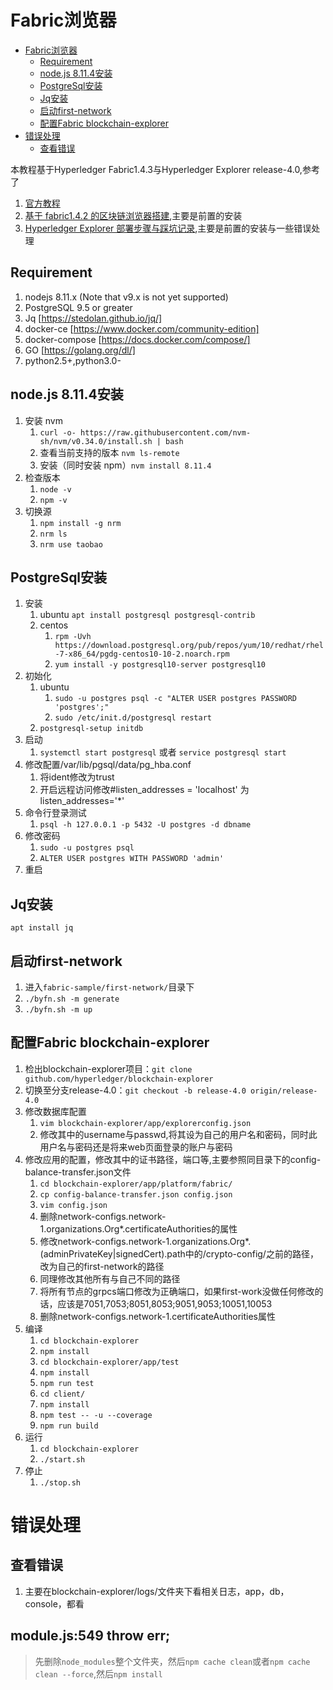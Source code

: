 # Fabric浏览器


- [Fabric浏览器](#fabric%e6%b5%8f%e8%a7%88%e5%99%a8)
  - [Requirement](#requirement)
  - [node.js 8.11.4安装](#nodejs-8114%e5%ae%89%e8%a3%85)
  - [PostgreSql安装](#postgresql%e5%ae%89%e8%a3%85)
  - [Jq安装](#jq%e5%ae%89%e8%a3%85)
  - [启动first-network](#%e5%90%af%e5%8a%a8first-network)
  - [配置Fabric blockchain-explorer](#%e9%85%8d%e7%bd%aefabric-blockchain-explorer)
- [错误处理](#%e9%94%99%e8%af%af%e5%a4%84%e7%90%86)
  - [查看错误](#%e6%9f%a5%e7%9c%8b%e9%94%99%e8%af%af)



本教程基于Hyperledger Fabric1.4.3与Hyperledger Explorer release-4.0,参考了
1. [官方教程](https://github.com/hyperledger/blockchain-explorer/tree/release-4.0)
2. [基于 fabric1.4.2 的区块链浏览器搭建](https://learnblockchain.cn/2019/09/29/fabric-explorer/),主要是前置的安装
3. [Hyperledger Explorer 部署步骤与踩坑记录](https://www.jianshu.com/p/5725ab2ded89),主要是前置的安装与一些错误处理

## Requirement

1. nodejs 8.11.x (Note that v9.x is not yet supported)
2. PostgreSQL 9.5 or greater
3. Jq [https://stedolan.github.io/jq/]
4. docker-ce [https://www.docker.com/community-edition]
5. docker-compose [https://docs.docker.com/compose/]
6. GO [https://golang.org/dl/]
7. python2.5+,python3.0-

## node.js 8.11.4安装

1. 安装 nvm
   1. ``curl -o- https://raw.githubusercontent.com/nvm-sh/nvm/v0.34.0/install.sh | bash``
   2. 查看当前支持的版本 ``nvm ls-remote``
   3. 安装（同时安装 npm）``nvm install 8.11.4``
2. 检查版本
   1. ``node -v``
   2. ``npm -v``
3. 切换源
   1. ``npm install -g nrm``
   2. ``nrm ls``
   3. ``nrm use taobao``

## PostgreSql安装

1. 安装
   1. ubuntu ``apt install postgresql postgresql-contrib``
   2. centos
      1.  ``rpm -Uvh https://download.postgresql.org/pub/repos/yum/10/redhat/rhel-7-x86_64/pgdg-centos10-10-2.noarch.rpm``
      2.  ``yum install -y postgresql10-server postgresql10``
2. 初始化
   1. ubuntu 
      1. ``sudo -u postgres psql -c "ALTER USER postgres PASSWORD 'postgres';"``
      2. ``sudo /etc/init.d/postgresql restart``
   2. ``postgresql-setup initdb``
3. 启动
   1. ``systemctl start postgresql`` 或者 ``service postgresql start``
4. 修改配置/var/lib/pgsql/data/pg_hba.conf
   1. 将ident修改为trust
   2. 开启远程访问修改#listen_addresses = 'localhost'  为  listen_addresses='*'
5. 命令行登录测试
   1. ``psql -h 127.0.0.1 -p 5432 -U postgres -d dbname``
6. 修改密码
   1. ``sudo -u postgres psql``
   2. ``ALTER USER postgres WITH PASSWORD 'admin'``
7. 重启
   
## Jq安装 
``apt install jq``

## 启动first-network
1. 进入``fabric-sample/first-network/``目录下
2. ``./byfn.sh -m generate``
3. ``./byfn.sh -m up``

## 配置Fabric blockchain-explorer
1. 检出blockchain-explorer项目：``git clone github.com/hyperledger/blockchain-explorer``
2. 切换至分支release-4.0：``git checkout -b release-4.0 origin/release-4.0``
3. 修改数据库配置
   1. ``vim blockchain-explorer/app/explorerconfig.json``
   2. 修改其中的username与passwd,将其设为自己的用户名和密码，同时此用户名与密码还是将来web页面登录的账户与密码
4. 修改应用的配置，修改其中的证书路径，端口等,主要参照同目录下的config-balance-transfer.json文件 
   1. ``cd blockchain-explorer/app/platform/fabric/``
   2. ``cp config-balance-transfer.json config.json``
   3. ``vim config.json``
   4. 删除network-configs.network-1.organizations.Org*.certificateAuthorities的属性
   5. 修改network-configs.network-1.organizations.Org*.(adminPrivateKey|signedCert).path中的/crypto-config/之前的路径，改为自己的first-network的路径
   6. 同理修改其他所有与自己不同的路径
   7. 将所有节点的grpcs端口修改为正确端口，如果first-work没做任何修改的话，应该是7051,7053;8051,8053;9051,9053;10051,10053
   8. 删除network-configs.network-1.certificateAuthorities属性
5. 编译
   1. ``cd blockchain-explorer``
   2. ``npm install``
   3. ``cd blockchain-explorer/app/test``
   4. ``npm install``
   5. ``npm run test``
   6. ``cd client/``
   7. ``npm install``
   8. ``npm test -- -u --coverage``
   9. ``npm run build``
6. 运行
   1. ``cd blockchain-explorer``
   2. ``./start.sh``
7. 停止
   1. ``./stop.sh``

# 错误处理

## 查看错误
1. 主要在blockchain-explorer/logs/文件夹下看相关日志，app，db，console，都看

## module.js:549 throw err;
> 先删除``node_modules``整个文件夹，然后``npm cache clean``或者``npm cache clean --force``,然后``npm install``

